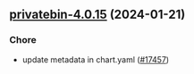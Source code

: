 

## [privatebin-4.0.15](https://github.com/truecharts/charts/compare/privatebin-4.0.14...privatebin-4.0.15) (2024-01-21)

### Chore



- update metadata in chart.yaml ([#17457](https://github.com/truecharts/charts/issues/17457))